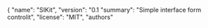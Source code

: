 
{
  "name": "SIKit",
  "version": "0.1
  "summary": "Simple interface form controlit",
  "license": "MIT",
  "authors"
